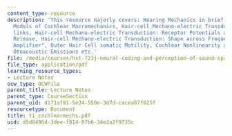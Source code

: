 ```yaml
---
content_type: resource
description: 'This resource majorly covers: Hearing Mechanics in brief, Cochlear Macromechanics,
  Models of Cochlear Macromechanics, Hair-cell Mechano-electric Transduction: Tip
  links, Hair-cell Mechano-electric Transduction: Receptor Potentials and Transmitter
  Release, Hair-cell Mechano-electric Transduction: Shape across Frequency, The "Cochlear
  Amplifier", Outer Hair Cell somatic Motility, Cochlear Nonlinearity and Suppression,
  Otoacoustic Emissions etc.'
file: /media/courses/hst-723j-neural-coding-and-perception-of-sound-spring-2005/d5d8496d3deef81407b634e2a2f9735c_t1_cochlearmechs.pdf
file_type: application/pdf
learning_resource_types:
- Lecture Notes
ocw_type: OCWFile
parent_title: Lecture Notes
parent_type: CourseSection
parent_uid: d171af81-5e24-550e-3d7d-cacea07f025f
resourcetype: Document
title: t1_cochlearmechs.pdf
uid: d5d8496d-3dee-f814-07b6-34e2a2f9735c
---
```

